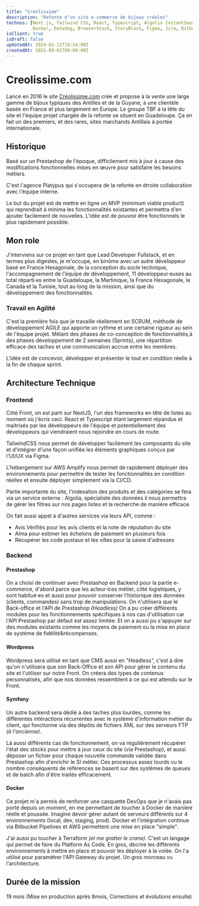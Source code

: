 ```yaml
---
title: "Créolissime"
description: "Refonte d'un site e-commerce de bijoux créoles"
technos: [Next.js, Tailwind CSS, React, Typescript, Algolia InstantSearch, AWS, Symfony, Prestashop, Wordpress, 
          Docker, Datadog, BrowserStack, StoryBlock, Figma, Jira, Bitbucket, Scrum]
isClient: true
isDraft: false
updatedAt: 2024-02-12T19:54:00Z
createdAt: 2022-09-01T00:00:00Z
---
```


# Creolissime.com

Lancé en 2016 le site [Créolissime.com](https://creolissime.com) crée et propose à la vente une large gamme de bijoux
typiques des Antilles et
de la
Guyane, à
une clientèle basée en France et plus largement en Europe. Le groupe TBF à la tête du site et l'équipe projet
chargée de
la refonte se situent en Guadeloupe. Ça en fait un des premiers, et des rares, sites marchands Antillais à portée
internationale.
## Historique
Basé sur un Prestashop de l'époque, difficilement mis à jour à cause des modifications fonctionnelles mises en œuvre pour satisfaire les besoins métiers.

C'est l'agence Platypus qui s'occupera de la refonte en étroite collaboration avec l'équipe interne.

Le but du projet est de mettre en ligne un MVP (minimum viable product) qui reprendrait à minima les fonctionnalités
existantes et permettra d'en ajouter facilement de nouvelles.
L'idée est de pouvoir être fonctionnels le plus rapidement possible.

## Mon role
J'interviens sur ce projet en tant que Lead Developer Fullstack, et en termes plus digestes, je m'occupe, en binôme
avec un autre développeur basé en France Hexagonale, de la conception du socle technique, l'accompagnement de
l'équipe de développement, 11 développeur·euses au total réparti·es entre la Guadeloupe, la Martinique, la France 
Hexagonale, le Canada et la Tunisie, tout au long 
de la mission, ainsi que du 
développement des
fonctionnalités.

### Travail en Agilité
C'est la première fois que je travaille réellement en SCRUM, méthode de développement AGILE qui apporte un rythme et
une certaine rigueur au sein de l'équipe projet. Mêlant des phases de co-conception de fonctionnalités,à des phases
développement
de 2 semaines (Sprints), une répartition efficace des taches et une communication accrue entre les membres.

L'idée est de concevoir, développer et présenter le tout en condition réelle à la fin de chaque sprint.

## Architecture Technique
### Frontend
Côté Front, on est parti sur NextJS, l'un des frameworks en tête de listes au moment où j'écris ceci. React et
Typescript étant largement répandus et maitrisés par les développeurs de l'équipe et potentiellement des
développeurs qui viendraient nous rejoindre en cours de route.

TailwindCSS nous permet de développer facilement les composants du site et d'intégrer d'une façon unifiée les
éléments graphiques conçus par l'UI/UX via Figma.

L'hébergement sur
AWS
Amplify nous permet de rapidement déployer des environnements pour permettre de tester les fonctionnalités en
condition réelles et ensuite déployer simplement via la CI/CD.

Partie importante du site, l'indexation des produits et des catégories se fera via un service externe : Algolia,
spécialiste des données il nous permettra de gérer les filtres sur nos pages listes et la recherche de manière efficace.

On fait aussi appel à d'autres services via leurs API, comme :
* Avis Vérifiés pour les avis clients et la note de
réputation du site
* Alma pour estimer les échelons de paiement en plusieurs fois
* Récupérer les code postaux et les villes pour la saisie d'adresses

 
### Backend
#### Prestashop
On a choisi de continuer avec Prestashop en Backend pour la partie e-commerce, d'abord parce que les acteur·ices
métier, côté logistiques, y sont
habitué·es et aussi pour pouvoir conserver l'historique des données (clients, commandes) sans trop de manipulations. 
On n'utilisera que le Back-office et l'API de Prestashop _(Headless)_
On a pu créer différents modules pour les fonctionnements spécifiques à nos cas d'utilisation car l'API Prestashop 
par défaut est assez limitée. Et on a aussi pu s'appuyer sur des modules existants comme les moyens de paiement ou 
la mise en place de système de fidélité&récompenses.

#### Wordpress
Wordpress sera utilisé en tant que CMS aussi en "Headless", c'est à dire qu'on n'utilisera que son Back-Office et son API 
pour
gérer le contenu du site et l'utiliser sur notre Front.
On créera des types de contenus personnalisés, afin que nos données ressemblent à ce qui est attendu sur le Front.

#### Symfony
Un autre backend sera dédié a des taches plus lourdes, comme les différentes intéractions récurrentes avec le 
système d'information métier du client, qui fonctionne via des dépôts de fichiers XML sur des serveurs FTP _(à 
l'ancienne)_.

Là aussi différents cas de fonctionnement, on va régulièrement récupérer l'état des stocks pour mettre à jour ceux 
du site (via Prestashop), et aussi déposer un fichier pour chaque nouvelle commande validée dans Prestashop afin 
d'enrichir le SI métier.
Ces processus assez lourds vu le nombre conséquents de références se basent sur des systèmes de queues et de batch 
afin d'être traités efficacement.

#### Docker
Ce projet m'a permis de renforcer une casquette DevOps que je n'avais pas porté depuis un moment, en me permettant 
de toucher à Docker de manière réelle et poussée. Imagine devoir gérer autant de serveurs différents sur 4 
environnements (local, dev, staging, prod). 
Docker et l'intégration continue via Bitbucket Pipelines et AWS permettent une mise en place "simple".

J'ai aussi pu toucher à Terraform _(et me gratter le crane)_. C'est un langage qui permet de faire du Platform As 
Code. En gros, décrire les différents environnements à mettre en place et pouvoir les déployer à la volée. On l'a 
utilisé pour paramétrer l'API Gateway du projet. Un gros morceau vu l'architecture.


## Durée de la mission
19 mois (Mise en production après 8mois, Corrections et évolutions ensuite)

